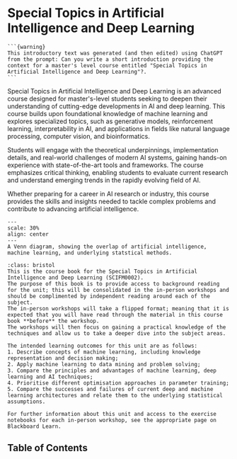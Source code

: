 # Special Topics in Artificial Intelligence and Deep Learning

````{margin}
```{warning}
This introductory text was generated (and then edited) using ChatGPT from the prompt: Can you write a short introduction providing the context for a master's level course entitled "Special Topics in Artificial Intelligence and Deep Learning"?.
```
````
Special Topics in Artificial Intelligence and Deep Learning is an advanced course designed for master's-level students seeking to deepen their understanding of cutting-edge developments in AI and deep learning.
This course builds upon foundational knowledge of machine learning and explores specialized topics, such as generative models, reinforcement learning, interpretability in AI, and applications in fields like natural language processing, computer vision, and bioinformatics.

Students will engage with the theoretical underpinnings, implementation details, and real-world challenges of modern AI systems, gaining hands-on experience with state-of-the-art tools and frameworks. 
The course emphasizes critical thinking, enabling students to evaluate current research and understand emerging trends in the rapidly evolving field of AI.

Whether preparing for a career in AI research or industry, this course provides the skills and insights needed to tackle complex problems and contribute to advancing artificial intelligence.

```{figure} ./images/venn-diagram.png
---
scale: 30%
align: center
---
A Venn diagram, showing the overlap of artificial intelligence, machine learning, and underlying statstical methods.
```

```{admonition} Bristol Only
:class: bristol
This is the course book for the Special Topics in Artificial Intelligence and Deep Learning (SCIFM0002). 
The purpose of this book is to provide access to background reading for the unit; this will be consolidated in the in-person workshops and should be complimented by independent reading around each of the subject. 
The in-person workshops will take a flipped format; meaning that it is expected that you will have read through the material in this course book **before** the workshop. 
The workshops will then focus on gaining a practical knowledge of the techniques and allow us to take a deeper dive into the subject areas. 

The intended learning outcomes for this unit are as follows: 
1. Describe concepts of machine learning, including knowledge representation and decision making;
2. Apply machine learning to data mining and problem solving;
3. Compare the principles and advantages of machine learning, deep learning and AI techniques;
4. Prioritise different optimisation approaches in parameter training;
5. Compare the successes and failures of current deep and machine learning architectures and relate them to the underlying statistical assumptions.

For further information about this unit and access to the exercise notebooks for each in-person workshop, see the appropriate page on Blackboard Learn. 
```

## Table of Contents

```{tableofcontents}
```
